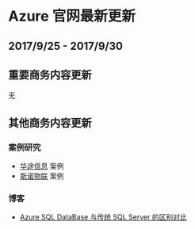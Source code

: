 <properties
	pageTitle="Azure 官网本周更新 | Azure"
    description="Azure 官网本周更新"
    services=""
    documentationCenter=""
    authors=""
    manager=""
    editor=""
    tags=""/>

<tags ms.service="weekly-updates" ms.date="" wacn.date="" wacn.lang="cn"/>

# Azure 官网最新更新
## 2017/9/25 - 2017/9/30

## 重要商务内容更新
无

## 其他商务内容更新
### 案例研究
<ul>
<li><a href="/partnerancasestudy/case-studies/huatugz/" id="weekly-updates-9-25_casestudy-huatugz">华途信息</a> 案例</li>
<li><a href="/partnerancasestudy/case-studies/sino/" id="weekly-updates-9-25_casestudy-sino">斯诺物联</a> 案例</li>
</ul>

### 博客
<ul>
<li><a href="/blog/2017/09/26/AzureSQLDataBasevstraditionalSQLServer" id="weekly-updates-9-25_blog-AzureSQLDataBasevstraditionalSQLServer">Azure SQL DataBase 与传统 SQL Server 的区别对比</a></li>
</ul>
